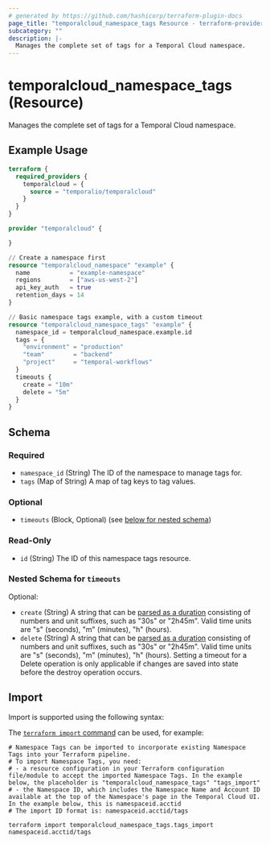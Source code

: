 ```yaml
---
# generated by https://github.com/hashicorp/terraform-plugin-docs
page_title: "temporalcloud_namespace_tags Resource - terraform-provider-temporalcloud"
subcategory: ""
description: |-
  Manages the complete set of tags for a Temporal Cloud namespace.
---
```


# temporalcloud_namespace_tags (Resource)

Manages the complete set of tags for a Temporal Cloud namespace.

## Example Usage

```terraform
terraform {
  required_providers {
    temporalcloud = {
      source = "temporalio/temporalcloud"
    }
  }
}

provider "temporalcloud" {

}

// Create a namespace first
resource "temporalcloud_namespace" "example" {
  name           = "example-namespace"
  regions        = ["aws-us-west-2"]
  api_key_auth   = true
  retention_days = 14
}

// Basic namespace tags example, with a custom timeout
resource "temporalcloud_namespace_tags" "example" {
  namespace_id = temporalcloud_namespace.example.id
  tags = {
    "environment" = "production"
    "team"        = "backend"
    "project"     = "temporal-workflows"
  }
  timeouts {
    create = "10m"
    delete = "5m"
  }
}
```

<!-- schema generated by tfplugindocs -->
## Schema

### Required

- `namespace_id` (String) The ID of the namespace to manage tags for.
- `tags` (Map of String) A map of tag keys to tag values.

### Optional

- `timeouts` (Block, Optional) (see [below for nested schema](#nestedblock--timeouts))

### Read-Only

- `id` (String) The ID of this namespace tags resource.

<a id="nestedblock--timeouts"></a>
### Nested Schema for `timeouts`

Optional:

- `create` (String) A string that can be [parsed as a duration](https://pkg.go.dev/time#ParseDuration) consisting of numbers and unit suffixes, such as "30s" or "2h45m". Valid time units are "s" (seconds), "m" (minutes), "h" (hours).
- `delete` (String) A string that can be [parsed as a duration](https://pkg.go.dev/time#ParseDuration) consisting of numbers and unit suffixes, such as "30s" or "2h45m". Valid time units are "s" (seconds), "m" (minutes), "h" (hours). Setting a timeout for a Delete operation is only applicable if changes are saved into state before the destroy operation occurs.

## Import

Import is supported using the following syntax:

The [`terraform import` command](https://developer.hashicorp.com/terraform/cli/commands/import) can be used, for example:

```shell
# Namespace Tags can be imported to incorporate existing Namespace Tags into your Terraform pipeline.
# To import Namespace Tags, you need:
# - a resource configuration in your Terraform configuration file/module to accept the imported Namespace Tags. In the example below, the placeholder is "temporalcloud_namespace_tags" "tags_import"
# - the Namespace ID, which includes the Namespace Name and Account ID available at the top of the Namespace's page in the Temporal Cloud UI. In the example below, this is namespaceid.acctid
# The import ID format is: namespaceid.acctid/tags

terraform import temporalcloud_namespace_tags.tags_import namespaceid.acctid/tags
```
